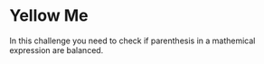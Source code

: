 # Yellow Me

In this challenge you need to check if parenthesis in a mathemical expression are balanced.
